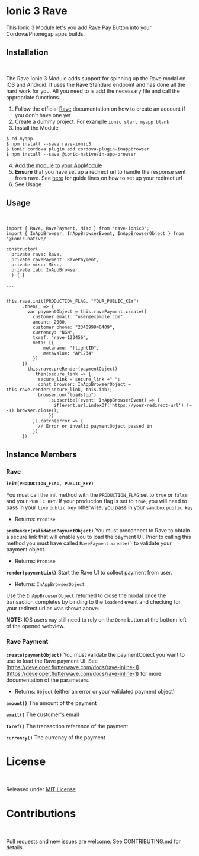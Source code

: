 # Ionic 3 Rave

 This Ionic 3 Module let's you add [Rave](https://www.flutterwave.com) Pay Button into your Cordova/Phonegap apps builds.

## Installation
<br/>

The Rave Ionic 3 Module adds support for spinning up the Rave modal on IOS and Android. It uses the Rave Standard endpoint and has done all the hard work for you. All you need to is add the necessary file and call the appropriate functions.

1. Follow the official [Rave](https://www.flutterwave.com) documentation on how to create an account if you don't have one yet.
2. Create a dummy project. For example ```ionic start myapp blank```
3. Install the Module

```
$ cd myapp
$ npm install --save rave-ionic3
$ ionic cordova plugin add cordova-plugin-inappbrowser
$ npm install --save @ionic-native/in-app-browser
```
4. [Add the module to your AppModule](https://ionicframework.com/docs/native/#Add_Plugins_to_Your_App_Module)
5. **Ensure** that you have set up a redirect url to handle the response sent from rave. See [here](https://medium.com/@jake_parkers/3d-secure-guidelines-9e17f9a6cf32) for guide lines on how to set up your redirect url
5. See Usage


##  Usage
<br/>

```
import { Rave, RavePayment, Misc } from 'rave-ionic3';
import { InAppBrowser, InAppBrowserEvent, InAppBrowserObject } from '@ionic-native/

constructor(
  private rave: Rave, 
  private ravePayment: RavePayment, 
  private misc: Misc,
  private iab: InAppBrowser,
  ) { }

...


this.rave.init(PRODUCTION_FLAG, "YOUR_PUBLIC_KEY")
      .then(_ => {
        var paymentObject = this.ravePayment.create({
          customer_email: "user@example.com",
          amount: 2000,
          customer_phone: "234099940409",
          currency: "NGN",
          txref: "rave-123456",
          meta: [{
              metaname: "flightID",
              metavalue: "AP1234"
          }]
      })
        this.rave.preRender(paymentObject)
          .then(secure_link => {
            secure_link = secure_link +" ";
            const browser: InAppBrowserObject = this.rave.render(secure_link, this.iab);
            browser.on("loadstop")
                .subscribe((event: InAppBrowserEvent) => {
                  if(event.url.indexOf('https://your-redirect-url') != -1) browser.close();
                })
          }).catch(error => {
            // Error or invalid paymentObject passed in
          })
      })

```

## Instance Members

### Rave

**```init(PRODUCTION_FLAG, PUBLIC_KEY)```**

You must call the init method with the ```PRODUCTION_FLAG``` set to ```true``` or ```false``` and your ```PUBLIC KEY```. If your production flag is set to ```true```, you will need to pass in your ```live``` ```public key``` otherwise, you pass in your ```sandbox``` ```public key```

- Returns: ```Promise```

**```preRender(validatedPaymentObject)```**
You must preconnect to Rave to obtain a secure link that will enable you to load the payment UI. Prior to calling this method you must have called ```RavePayment.create()``` to validate your payment object.

- Returns: ```Promise```

**```render(paymentLink)```**
Start the Rave UI to collect payment from user.

- Returns: ```InAppBrowserObject```

Use the ```InAppBrowserObject``` returned to close the modal once the transaction completes by binding to the ```loadend``` event and checking for your redirect url as was shown above.

**NOTE:** IOS users ```may``` still need to rely on the ```Done``` button at the bottom left of the opened webview.

### Rave Payment

**```create(paymentObject)```**
You must validate the paymentObject you want to use to load the Rave payment UI. See [https://developer.flutterwave.com/docs/rave-inline-1](https://developer.flutterwave.com/docs/rave-inline-1) for more documentation of the parameters.

- Returns: ```Object``` (either an error or your validated payment object)

**```amount()```**
The amount of the payment

**```email()```**
The customer's email

**```txref()```**
The transaction reference of the payment

**```currency()```**
The currency of the payment


# License
<br/>

Released under [MIT License](https://github.com/Jake-parkers/ionic-rave/blob/master/License)


# Contributions
<br/>

Pull requests and new issues are welcome. See [CONTRIBUTING.md](https://github.com/Jake-parkers/ionic-rave/blob/master/CONTRIBUTING.md) for details.
